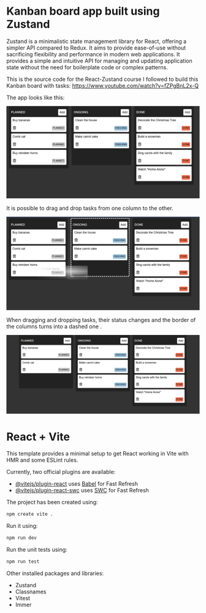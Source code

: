 # Kanban board app built using Zustand

Zustand is a minimalistic state management library for React, offering a simpler API compared to Redux. It aims to provide ease-of-use without sacrificing flexibility and performance in modern web applications.  It provides a simple and intuitive API for managing and updating application state without the need for boilerplate code or complex patterns. 

This is the source code for the React-Zustand course I followed to build this Kanban board with tasks: https://www.youtube.com/watch?v=fZPgBnL2x-Q

The app looks like this:

![Kanban Board UI](src/assets/BoardUI.png)

It is possible to drag and drop tasks from one column to the other.

![DraggedTask](src/assets/DraggedTask.png)

When dragging and dropping tasks, their status changes and the border of the columns turns into a dashed one .

![AppAnimation](src/assets/AppAnimation.gif)

# React + Vite

This template provides a minimal setup to get React working in Vite with HMR and some ESLint rules.

Currently, two official plugins are available:

- [@vitejs/plugin-react](https://github.com/vitejs/vite-plugin-react/blob/main/packages/plugin-react/README.md) uses [Babel](https://babeljs.io/) for Fast Refresh
- [@vitejs/plugin-react-swc](https://github.com/vitejs/vite-plugin-react-swc) uses [SWC](https://swc.rs/) for Fast Refresh

The project has been created using:

```bash
npm create vite .
```

Run it using:

```bash
npm run dev
```

Run the unit tests using:

```bash
npm run test
```

Other installed packages and libraries:

- Zustand
- Classnames
- Vitest
- Immer




